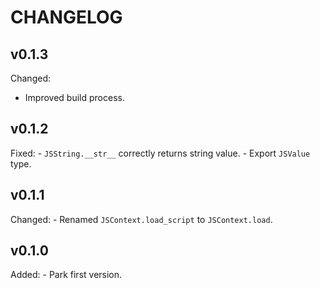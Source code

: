 # CHANGELOG

## v0.1.3

Changed:
  - Improved build process.

## v0.1.2

Fixed:
    - `JSString.__str__` correctly returns string value.
    - Export `JSValue` type.

## v0.1.1

Changed:
    - Renamed `JSContext.load_script` to `JSContext.load`.

## v0.1.0

Added:
    - Park first version.
